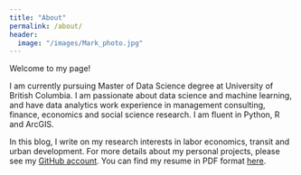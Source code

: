 ```yaml
---
title: "About"
permalink: /about/
header:
  image: "/images/Mark_photo.jpg"
---
```


Welcome to my page!

I am currently pursuing Master of Data Science degree at University of British Columbia. I am passionate about data science and machine learning, and have data analytics work experience in management consulting, finance, economics and social science research. I am fluent in Python, R and ArcGIS.

In this blog, I write on my research interests in labor economics, transit and urban development. For more details about my personal projects, please see my [GitHub account](https://github.com/ZIBOWANGKANGYU). You can find my resume in PDF format [here](https://github.com/ZIBOWANGKANGYU/ZIBOWANGKANGYU.github.io/raw/master/_includes/Kangyu_Mark_Wang_resume_GH_publish.pdf).

